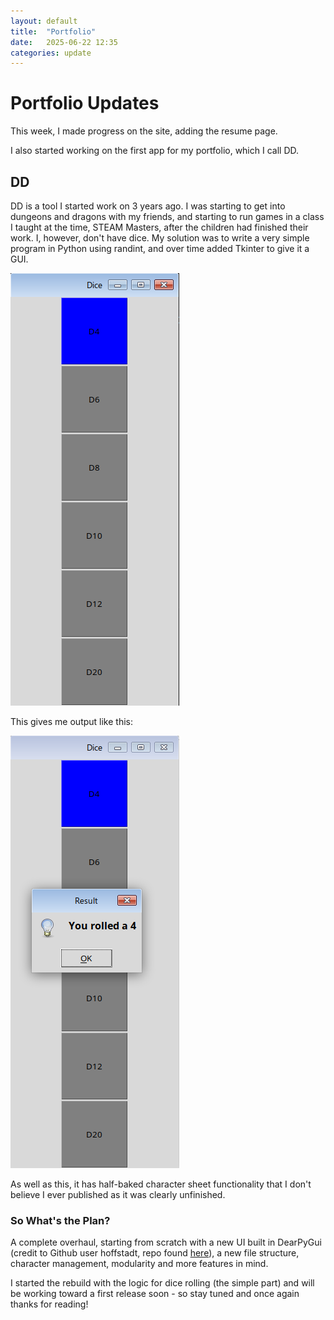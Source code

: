 ```yaml
---
layout: default
title:  "Portfolio"
date:   2025-06-22 12:35
categories: update
---
```

# Portfolio Updates

This week, I made progress on the site, adding the resume page.

I also started working on the first app for my portfolio, which I call DD.

## DD
DD is a tool I started work on 3 years ago. I was starting to get into dungeons and dragons with my friends, and starting to run games in a class I taught at the time, STEAM Masters, after the children had finished their work. I, however, don't have dice.
My solution was to write a very simple program in Python using randint, and over time added Tkinter to give it a GUI.

<img src="/assets/DDPic.png" alt="DD UI Screenshot">

This gives me output like this:

<img src="/assets/DDPic2.png">

As well as this, it has half-baked character sheet functionality that I don't believe I ever published as it was clearly unfinished.

### So What's the Plan?

A complete overhaul, starting from scratch with a new UI built in DearPyGui (credit to Github user hoffstadt, repo found <a href="https://github.com/hoffstadt/DearPyGui">here</a>), a new file structure, character management, modularity and more features in mind.

I started the rebuild with the logic for dice rolling (the simple part) and will be working toward a first release soon - so stay tuned and once again thanks for reading!
